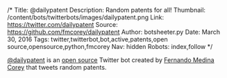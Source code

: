 /*
Title: @dailypatent
Description: Random patents for all!
Thumbnail: /content/bots/twitterbots/images/dailypatent.png
Link: https://twitter.com/dailypatent
Source: https://github.com/fmcorey/dailypatent
Author: botsheeter.py
Date: March 30, 2016
Tags: twitter,twitterbot,bot,active,patents,open source,opensource,python,fmcorey
Nav: hidden
Robots: index,follow
*/

[@dailypatent](https://twitter.com/dailypatent) is an [open source](https://github.com/fmcorey/dailypatent) Twitter bot created by [Fernando Medina Corey](https://twitter.com/fmcorey) that tweets random patents.


